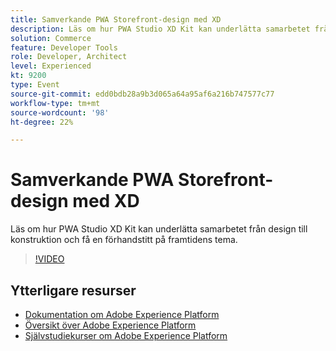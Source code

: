 ```yaml
---
title: Samverkande PWA Storefront-design med XD
description: Läs om hur PWA Studio XD Kit kan underlätta samarbetet från design till konstruktion och få en förhandstitt på framtidens tema.
solution: Commerce
feature: Developer Tools
role: Developer, Architect
level: Experienced
kt: 9200
type: Event
source-git-commit: edd0bdb28a9b3d065a64a95af6a216b747577c77
workflow-type: tm+mt
source-wordcount: '98'
ht-degree: 22%

---
```


# Samverkande PWA Storefront-design med XD

Läs om hur PWA Studio XD Kit kan underlätta samarbetet från design till konstruktion och få en förhandstitt på framtidens tema.

>[!VIDEO](https://video.tv.adobe.com/v/337725/?quality=12&learn=on&hidetitle=true)

## Ytterligare resurser

- [Dokumentation om Adobe Experience Platform](https://experienceleague.adobe.com/docs/experience-platform.html)
- [Översikt över Adobe Experience Platform](https://experienceleague.adobe.com/docs/experience-platform/landing/home.html)
- [Självstudiekurser om Adobe Experience Platform](https://experienceleague.adobe.com/docs/platform-learn/tutorials/overview.html?lang=sv)
